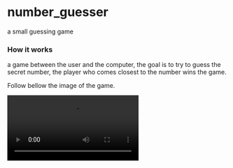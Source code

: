 # number_guesser
a small guessing game


### How it works

a game between the user and the computer, the goal is to try to guess the secret number, 
the player who comes closest to the number wins the game.


Follow bellow the image of the game.

<!-- ![Number Guesser](game.png) -->

![Number Guesser](game_number_guesses.mov)
